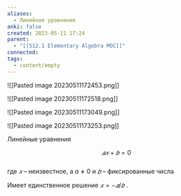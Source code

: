 ```yaml
---
aliases:
  - Линейное уравнение
anki: false
created: 2023-05-11 17:24
parent:
  - "[[512.1 Elementary Algebra MOC]]"
connected: 
tags:
  - content/empty
---
```



![[Pasted image 20230511172453.png]]

![[Pasted image 20230511172518.png]]

![[Pasted image 20230511173049.png]]

![[Pasted image 20230511173253.png]]

Линейные уравнения

$$𝑎𝑥 + 𝑏 = 0$$  
где $𝑥$ – неизвестное, а  $a \ne 0$ и $𝑏$ – фиксированные числа

Имеет единственное решение $𝑥 = − 𝑎/𝑏$ .
